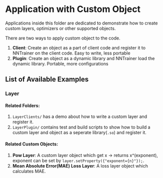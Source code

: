 # Application with Custom Object

Applications inside this folder are dedicated to demonstrate how to create custom layers, optimizers or other supported objects.

There are two ways to apply custom object to the code.

1. **Client**: Create an object as a part of client code and register it to NNTrainer on the client code.
  Easy to write, less portable
2. **Plugin**: Create an object as a dynamic library and NNTrainer load the dynamic library.
  Portable, more configurations

## List of Available Examples

### Layer

#### Related Folders:

1. `LayerClients/` has a demo about how to write a custom layer and register it.
2. `LayerPlugin/` contains test and build scripts to show how to build a custom layer and object as a seperate library(`.so`) and register it.

#### Related Custom Objects:


1. **Pow Layer**: A custom layer object which get x -> returns x^(exponent), exponent can be set by `layer.setProperty({"exponent={n}"});`.
2. **Mean Absolute Error(MAE) Loss Layer**: A loss layer object which calculates MAE.
